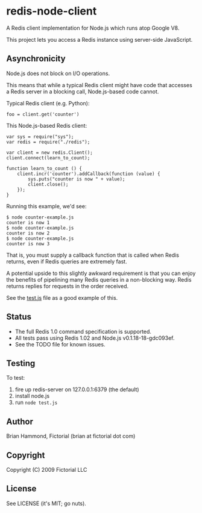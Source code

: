 # redis-node-client

A Redis client implementation for Node.js which runs atop Google V8.

This project lets you access a Redis instance using server-side JavaScript.

## Asynchronicity

Node.js does not block on I/O operations.

This means that while a typical Redis client might have code that accesses a
Redis server in a blocking call, Node.js-based code cannot.

Typical Redis client (e.g. Python):

    foo = client.get('counter')

This Node.js-based Redis client:

    var sys = require("sys");
    var redis = require("./redis");

    var client = new redis.Client();
    client.connect(learn_to_count);

    function learn_to_count () {
        client.incr('counter').addCallback(function (value) {
            sys.puts("counter is now " + value);
            client.close();
        });
    }

Running this example, we'd see:

    $ node counter-example.js
    counter is now 1
    $ node counter-example.js
    counter is now 2
    $ node counter-example.js
    counter is now 3

That is, you must supply a callback function that is called when Redis returns,
even if Redis queries are extremely fast.

A potential upside to this slightly awkward requirement is that you can enjoy
the benefits of pipelining many Redis queries in a non-blocking way.  Redis
returns replies for requests in the order received.

See the [test.js](http://github.com/fictorial/redis-node-client/raw/master/test.js) 
file as a good example of this.

## Status

* The full Redis 1.0 command specification is supported.
* All tests pass using Redis 1.02 and Node.js v0.1.18-18-gdc093ef.
* See the TODO file for known issues.

## Testing

To test:

1. fire up redis-server on 127.0.0.1:6379 (the default)
1. install node.js 
1. run `node test.js`

## Author

Brian Hammond, Fictorial (brian at fictorial dot com)

## Copyright

Copyright (C) 2009 Fictorial LLC

## License

See LICENSE (it's MIT; go nuts).
